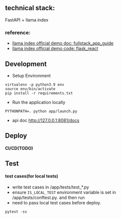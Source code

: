 ## technical stack:

FastAPI + llama index

### reference:

- [llama index official demo doc: fullstack_app_guide](https://docs.llamaindex.ai/en/stable/end_to_end_tutorials/apps/fullstack_app_guide.html)
- [llama index official demo code: flask_react](https://github.com/logan-markewich/llama_index_starter_pack/tree/main/flask_react)

## Development

- Setup Environment

```shell
virtualenv -p python3.9 env
source env/bin/activate
pip install -r requirements.txt
```

- Run the application locally

```shell
PYTHONPATH=. python app/launch.py
```

- api doc http://127.0.0.1:8081/docs

## Deploy

#### CI/CD(TODO)

## Test

#### test cases(for local tests)

- write test cases in /app/tests/test_*.py
- ensure `IS_LOCAL_TEST` environment variable is set in /app/tests/conftest.py. and then run
- need to pass local test cases before deploy.

```shell
pytest -ss
```

